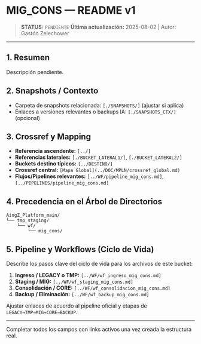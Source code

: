 # MIG_CONS — README v1

> **STATUS:** `PENDIENTE`
> **Última actualización:** 2025-08-02 | Autor: Gastón Zelechower

---

## 1. Resumen
Descripción pendiente.

## 2. Snapshots / Contexto
- Carpeta de snapshots relacionada: `[./SNAPSHOTS/]` (ajustar si aplica)
- Enlaces a versiones relevantes o backups IA: `[./SNAPSHOTS_CTX/]` (opcional)

## 3. Crossref y Mapping
- **Referencia ascendente:** `[../]`
- **Referencias laterales:** `[./BUCKET_LATERAL1/]`, `[./BUCKET_LATERAL2/]`
- **Buckets destino típicos:** `[../DESTINO/]`
- **Crossref central:** `[Mapa Global](../DOC/MPLN/crossref_global.md)`
- **Flujos/Pipelines relevantes:** `[../WF/pipeline_mig_cons.md]`, `[../PIPELINES/pipeline_mig_cons.md]`

## 4. Precedencia en el Árbol de Directorios
```text
AingZ_Platform_main/
└── tmp_staging/
    └── wf/
        └── mig_cons/
```

## 5. Pipeline y Workflows (Ciclo de Vida)
Describe los pasos clave del ciclo de vida para los archivos de este bucket:
1. **Ingreso / LEGACY o TMP:** `[../WF/wf_ingreso_mig_cons.md]`
2. **Staging / MIG:** `[../WF/wf_staging_mig_cons.md]`
3. **Consolidación / CORE:** `[../WF/wf_consolidacion_mig_cons.md]`
4. **Backup / Eliminación:** `[../WF/wf_backup_mig_cons.md]`

Ajustar enlaces de acuerdo al pipeline oficial y etapas de `LEGACY→TMP→MIG→CORE→BACKUP`.

---

Completar todos los campos con links activos una vez creada la estructura real.

